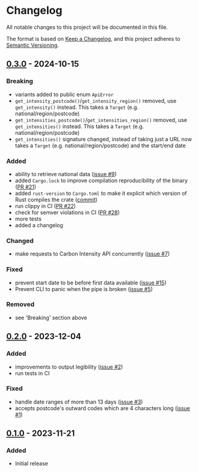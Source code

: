 # Changelog

All notable changes to this project will be documented in this file.

The format is based on [Keep a Changelog](https://keepachangelog.com/en/1.1.0/),
and this project adheres to [Semantic Versioning](https://semver.org/spec/v2.0.0.html).

## [0.3.0] - 2024-10-15

### Breaking

- variants added to public enum `ApiError`
- `get_intensity_postcode()`/`get_intensity_region()` removed, use `get_intensity()`
  instead. This takes a `Target` (e.g. national/region/postcode)
- `get_intensities_postcode()`/`get_intensities_region()` removed, use `get_intensities()`
  instead. This takes a `Target` (e.g. national/region/postcode)
- `get_intensities()` signature changed, instead of taking just a URL now
  takes a `Target` (e.g. national/region/postcode) and the start/end date

### Added

- ability to retrieve national data ([issue #9](https://github.com/jnioche/carbonintensity-api/issues/9))
- added `Cargo.lock` to improve compilation reproducibility of the binary
  ([PR #21](https://github.com/jnioche/carbonintensity-api/pull/21))
- added `rust-version` to `Cargo.toml` to make it explicit which version
  of Rust compiles the crate ([commit](https://github.com/jnioche/carbonintensity-api/commit/f92d03673181f3be8f0954724b60dd38b1808145))
- run clippy in CI ([PR #22](https://github.com/jnioche/carbonintensity-api/pull/22))
- check for semver violations in CI ([PR #28](https://github.com/jnioche/carbonintensity-api/pull/28))
- more tests
- added a changelog

### Changed

- make requests to Carbon Intensity API concurrently ([issue #7](https://github.com/jnioche/carbonintensity-api/issues/7))

### Fixed

- prevent start date to be before first data available ([issue #15](https://github.com/jnioche/carbonintensity-api/issues/15))
- Prevent CLI to panic when the pipe is broken ([issue #5](https://github.com/jnioche/carbonintensity-api/issues/5))

### Removed

- see 'Breaking' section above

[0.3.0]: https://github.com/jnioche/carbonintensity-api/compare/0.2.0...0.3.0

## [0.2.0] - 2023-12-04

### Added

- improvements to output legibility ([issue #2](https://github.com/jnioche/carbonintensity-api/issues/2))
- run tests in CI

### Fixed

- handle date ranges of more than 13 days ([issue #3](https://github.com/jnioche/carbonintensity-api/issues/3))
- accepts postcode's outward codes which are 4 characters long ([issue #1](https://github.com/jnioche/carbonintensity-api/issues/1))

[0.2.0]: https://github.com/jnioche/carbonintensity-api/compare/0.1.0...0.2.0

## [0.1.0] - 2023-11-21

### Added

- Initial release

[0.1.0]: https://github.com/jnioche/carbonintensity-api/compare/99759e1a889065d473bacd2958692ab8bbeb3ae0...0.1.0
